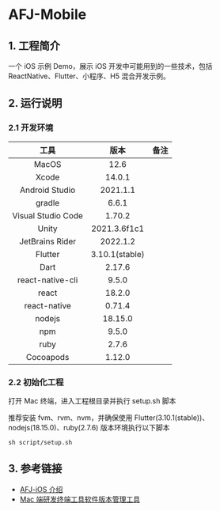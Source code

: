 # AFJ-Mobile

## 1. 工程简介

一个 iOS 示例 Demo，展示 iOS 开发中可能用到的一些技术，包括 ReactNative、Flutter、小程序、H5 混合开发示例。

## 2. 运行说明 

### 2.1 开发环境

|        工具        |     版本      | 备注  |
| :----------------: | :-----------: | :---: |
|       MacOS        |     12.6      |       |
|       Xcode        |    14.0.1     |       |
|   Android Studio   |   2021.1.1    |       |
|       gradle       |     6.6.1     |       |
| Visual Studio Code |    1.70.2     |       |
|       Unity        | 2021.3.6f1c1  |       |
|  JetBrains Rider   |   2022.1.2    |       |
|      Flutter       | 3.10.1(stable) |       |
|        Dart        |    2.17.6     |       |
|  react-native-cli  |     9.5.0     |       |
|       react        |     18.2.0    |       |
|    react-native    |     0.71.4    |       |
|       nodejs       |    18.15.0    |       |
|        npm         |     9.5.0     |       |
|        ruby        |     2.7.6     |       |
|     Cocoapods      |    1.12.0     |       |

### 2.2 初始化工程

打开 Mac 终端，进入工程根目录并执行 setup.sh 脚本

推荐安装 fvm、rvm、nvm，并确保使用 Flutter(3.10.1(stable))、nodejs(18.15.0)、ruby(2.7.6) 版本环境执行以下脚本

```shell
sh script/setup.sh
```

## 3. 参考链接

* [AFJ-iOS 介绍](https://yujiuqie.github.io/%E5%AD%A6%E4%B9%A0%E7%AC%94%E8%AE%B0/2023/02/13/study-notes-sample-projects-afj-ios.html)
* [Mac 端研发终端工具软件版本管理工具](https://yujiuqie.github.io/%E7%A0%94%E5%8F%91%E5%A4%87%E5%BF%98/2023/03/14/research-and-development-note-mac-dev-tools.html)